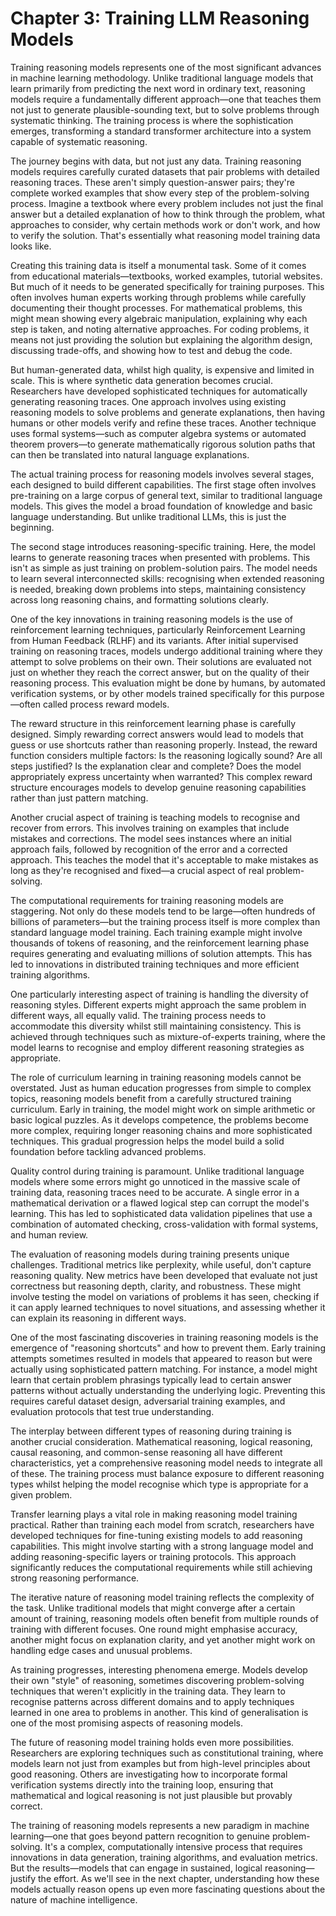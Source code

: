 # Chapter 3: Training LLM Reasoning Models

Training reasoning models represents one of the most significant advances in machine learning methodology. Unlike traditional language models that learn primarily from predicting the next word in ordinary text, reasoning models require a fundamentally different approach—one that teaches them not just to generate plausible-sounding text, but to solve problems through systematic thinking. The training process is where the sophistication emerges, transforming a standard transformer architecture into a system capable of systematic reasoning.

The journey begins with data, but not just any data. Training reasoning models requires carefully curated datasets that pair problems with detailed reasoning traces. These aren't simply question-answer pairs; they're complete worked examples that show every step of the problem-solving process. Imagine a textbook where every problem includes not just the final answer but a detailed explanation of how to think through the problem, what approaches to consider, why certain methods work or don't work, and how to verify the solution. That's essentially what reasoning model training data looks like.

Creating this training data is itself a monumental task. Some of it comes from educational materials—textbooks, worked examples, tutorial websites. But much of it needs to be generated specifically for training purposes. This often involves human experts working through problems while carefully documenting their thought processes. For mathematical problems, this might mean showing every algebraic manipulation, explaining why each step is taken, and noting alternative approaches. For coding problems, it means not just providing the solution but explaining the algorithm design, discussing trade-offs, and showing how to test and debug the code.

But human-generated data, whilst high quality, is expensive and limited in scale. This is where synthetic data generation becomes crucial. Researchers have developed sophisticated techniques for automatically generating reasoning traces. One approach involves using existing reasoning models to solve problems and generate explanations, then having humans or other models verify and refine these traces. Another technique uses formal systems—such as computer algebra systems or automated theorem provers—to generate mathematically rigorous solution paths that can then be translated into natural language explanations.

The actual training process for reasoning models involves several stages, each designed to build different capabilities. The first stage often involves pre-training on a large corpus of general text, similar to traditional language models. This gives the model a broad foundation of knowledge and basic language understanding. But unlike traditional LLMs, this is just the beginning.

The second stage introduces reasoning-specific training. Here, the model learns to generate reasoning traces when presented with problems. This isn't as simple as just training on problem-solution pairs. The model needs to learn several interconnected skills: recognising when extended reasoning is needed, breaking down problems into steps, maintaining consistency across long reasoning chains, and formatting solutions clearly.

One of the key innovations in training reasoning models is the use of reinforcement learning techniques, particularly Reinforcement Learning from Human Feedback (RLHF) and its variants. After initial supervised training on reasoning traces, models undergo additional training where they attempt to solve problems on their own. Their solutions are evaluated not just on whether they reach the correct answer, but on the quality of their reasoning process. This evaluation might be done by humans, by automated verification systems, or by other models trained specifically for this purpose—often called process reward models.

The reward structure in this reinforcement learning phase is carefully designed. Simply rewarding correct answers would lead to models that guess or use shortcuts rather than reasoning properly. Instead, the reward function considers multiple factors: Is the reasoning logically sound? Are all steps justified? Is the explanation clear and complete? Does the model appropriately express uncertainty when warranted? This complex reward structure encourages models to develop genuine reasoning capabilities rather than just pattern matching.

Another crucial aspect of training is teaching models to recognise and recover from errors. This involves training on examples that include mistakes and corrections. The model sees instances where an initial approach fails, followed by recognition of the error and a corrected approach. This teaches the model that it's acceptable to make mistakes as long as they're recognised and fixed—a crucial aspect of real problem-solving.

The computational requirements for training reasoning models are staggering. Not only do these models tend to be large—often hundreds of billions of parameters—but the training process itself is more complex than standard language model training. Each training example might involve thousands of tokens of reasoning, and the reinforcement learning phase requires generating and evaluating millions of solution attempts. This has led to innovations in distributed training techniques and more efficient training algorithms.

One particularly interesting aspect of training is handling the diversity of reasoning styles. Different experts might approach the same problem in different ways, all equally valid. The training process needs to accommodate this diversity whilst still maintaining consistency. This is achieved through techniques such as mixture-of-experts training, where the model learns to recognise and employ different reasoning strategies as appropriate.

The role of curriculum learning in training reasoning models cannot be overstated. Just as human education progresses from simple to complex topics, reasoning models benefit from a carefully structured training curriculum. Early in training, the model might work on simple arithmetic or basic logical puzzles. As it develops competence, the problems become more complex, requiring longer reasoning chains and more sophisticated techniques. This gradual progression helps the model build a solid foundation before tackling advanced problems.

Quality control during training is paramount. Unlike traditional language models where some errors might go unnoticed in the massive scale of training data, reasoning traces need to be accurate. A single error in a mathematical derivation or a flawed logical step can corrupt the model's learning. This has led to sophisticated data validation pipelines that use a combination of automated checking, cross-validation with formal systems, and human review.

The evaluation of reasoning models during training presents unique challenges. Traditional metrics like perplexity, while useful, don't capture reasoning quality. New metrics have been developed that evaluate not just correctness but reasoning depth, clarity, and robustness. These might involve testing the model on variations of problems it has seen, checking if it can apply learned techniques to novel situations, and assessing whether it can explain its reasoning in different ways.

One of the most fascinating discoveries in training reasoning models is the emergence of "reasoning shortcuts" and how to prevent them. Early training attempts sometimes resulted in models that appeared to reason but were actually using sophisticated pattern matching. For instance, a model might learn that certain problem phrasings typically lead to certain answer patterns without actually understanding the underlying logic. Preventing this requires careful dataset design, adversarial training examples, and evaluation protocols that test true understanding.

The interplay between different types of reasoning during training is another crucial consideration. Mathematical reasoning, logical reasoning, causal reasoning, and common-sense reasoning all have different characteristics, yet a comprehensive reasoning model needs to integrate all of these. The training process must balance exposure to different reasoning types whilst helping the model recognise which type is appropriate for a given problem.

Transfer learning plays a vital role in making reasoning model training practical. Rather than training each model from scratch, researchers have developed techniques for fine-tuning existing models to add reasoning capabilities. This might involve starting with a strong language model and adding reasoning-specific layers or training protocols. This approach significantly reduces the computational requirements while still achieving strong reasoning performance.

The iterative nature of reasoning model training reflects the complexity of the task. Unlike traditional models that might converge after a certain amount of training, reasoning models often benefit from multiple rounds of training with different focuses. One round might emphasise accuracy, another might focus on explanation clarity, and yet another might work on handling edge cases and unusual problems.

As training progresses, interesting phenomena emerge. Models develop their own "style" of reasoning, sometimes discovering problem-solving techniques that weren't explicitly in the training data. They learn to recognise patterns across different domains and to apply techniques learned in one area to problems in another. This kind of generalisation is one of the most promising aspects of reasoning models.

The future of reasoning model training holds even more possibilities. Researchers are exploring techniques such as constitutional training, where models learn not just from examples but from high-level principles about good reasoning. Others are investigating how to incorporate formal verification systems directly into the training loop, ensuring that mathematical and logical reasoning is not just plausible but provably correct.

The training of reasoning models represents a new paradigm in machine learning—one that goes beyond pattern recognition to genuine problem-solving. It's a complex, computationally intensive process that requires innovations in data generation, training algorithms, and evaluation metrics. But the results—models that can engage in sustained, logical reasoning—justify the effort. As we'll see in the next chapter, understanding how these models actually reason opens up even more fascinating questions about the nature of machine intelligence.
